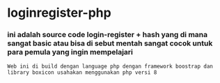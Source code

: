 # loginregister-php
### ini adalah source code login-register + hash yang di mana sangat basic atau bisa di sebut mentah sangat cocok untuk para pemula yang ingin mempelajari
``Web ini di build dengan language php dengan framework boostrap dan library boxicon usahakan menggunakan php versi 8``
